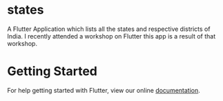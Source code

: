 # states

A Flutter Application which lists all the states and respective districts of India.
I recently attended a workshop on Flutter this app is a result of that workshop.

# Getting Started

For help getting started with Flutter, view our online
[documentation](https://flutter.io/).

